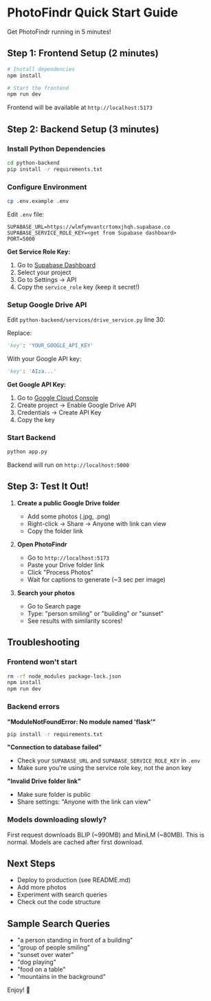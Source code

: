# PhotoFindr Quick Start Guide

Get PhotoFindr running in 5 minutes!

## Step 1: Frontend Setup (2 minutes)

```bash
# Install dependencies
npm install

# Start the frontend
npm run dev
```

Frontend will be available at `http://localhost:5173`

## Step 2: Backend Setup (3 minutes)

### Install Python Dependencies

```bash
cd python-backend
pip install -r requirements.txt
```

### Configure Environment

```bash
cp .env.example .env
```

Edit `.env` file:
```
SUPABASE_URL=https://wlmfymvantcrtomxjhqh.supabase.co
SUPABASE_SERVICE_ROLE_KEY=<get from Supabase dashboard>
PORT=5000
```

**Get Service Role Key:**
1. Go to [Supabase Dashboard](https://supabase.com/dashboard)
2. Select your project
3. Go to Settings → API
4. Copy the `service_role` key (keep it secret!)

### Setup Google Drive API

Edit `python-backend/services/drive_service.py` line 30:

Replace:
```python
'key': 'YOUR_GOOGLE_API_KEY'
```

With your Google API key:
```python
'key': 'AIza...'
```

**Get Google API Key:**
1. Go to [Google Cloud Console](https://console.cloud.google.com/)
2. Create project → Enable Google Drive API
3. Credentials → Create API Key
4. Copy the key

### Start Backend

```bash
python app.py
```

Backend will run on `http://localhost:5000`

## Step 3: Test It Out!

1. **Create a public Google Drive folder**
   - Add some photos (.jpg, .png)
   - Right-click → Share → Anyone with link can view
   - Copy the folder link

2. **Open PhotoFindr**
   - Go to `http://localhost:5173`
   - Paste your Drive folder link
   - Click "Process Photos"
   - Wait for captions to generate (~3 sec per image)

3. **Search your photos**
   - Go to Search page
   - Type: "person smiling" or "building" or "sunset"
   - See results with similarity scores!

## Troubleshooting

### Frontend won't start
```bash
rm -rf node_modules package-lock.json
npm install
npm run dev
```

### Backend errors

**"ModuleNotFoundError: No module named 'flask'"**
```bash
pip install -r requirements.txt
```

**"Connection to database failed"**
- Check your `SUPABASE_URL` and `SUPABASE_SERVICE_ROLE_KEY` in `.env`
- Make sure you're using the service role key, not the anon key

**"Invalid Drive folder link"**
- Make sure folder is public
- Share settings: "Anyone with the link can view"

### Models downloading slowly?

First request downloads BLIP (~990MB) and MiniLM (~80MB). This is normal.
Models are cached after first download.

## Next Steps

- Deploy to production (see README.md)
- Add more photos
- Experiment with search queries
- Check out the code structure

## Sample Search Queries

- "a person standing in front of a building"
- "group of people smiling"
- "sunset over water"
- "dog playing"
- "food on a table"
- "mountains in the background"

Enjoy! 🎉
